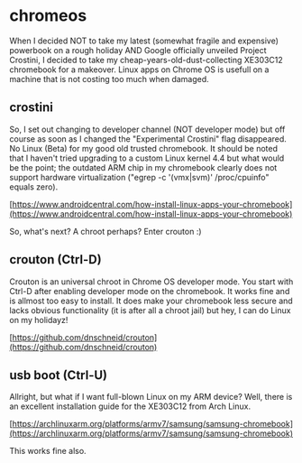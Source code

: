 # chromeos

When I decided NOT to take my latest (somewhat fragile and expensive) powerbook on a rough holiday AND Google officially unveiled Project Crostini, I decided to
take my cheap-years-old-dust-collecting XE303C12 chromebook for a makeover. Linux apps on Chrome OS is usefull on a machine that is not costing too
much when damaged.

## crostini

So, I set out changing to developer channel (NOT developer mode) but off course as soon as I changed the "Experimental Crostini" flag disappeared. No
Linux (Beta) for my good old trusted chromebook. It should be noted that I haven't tried upgrading to a custom Linux kernel 4.4 but what would
be the point; the outdated ARM chip in my chromebook clearly does not support hardware virtualization ("egrep -c '(vmx|svm)' /proc/cpuinfo" equals
zero).  

[https://www.androidcentral.com/how-install-linux-apps-your-chromebook](https://www.androidcentral.com/how-install-linux-apps-your-chromebook)

So, what's next? A chroot perhaps? Enter crouton :)     

## crouton (Ctrl-D)

Crouton is an universal chroot in Chrome OS developer mode. You start with Ctrl-D after enabling developer mode on the chromebook. It works fine and
is allmost too easy to install. It does make your chromebook less secure and lacks obvious functionality (it is after all a chroot jail) but hey, I can do Linux on my holidayz!

[https://github.com/dnschneid/crouton](https://github.com/dnschneid/crouton) 

## usb boot (Ctrl-U)

Allright, but what if I want full-blown Linux on my ARM device? Well, there is an excellent installation guide for the XE303C12 from Arch Linux.  
 
[https://archlinuxarm.org/platforms/armv7/samsung/samsung-chromebook](https://archlinuxarm.org/platforms/armv7/samsung/samsung-chromebook)

This works fine also.
